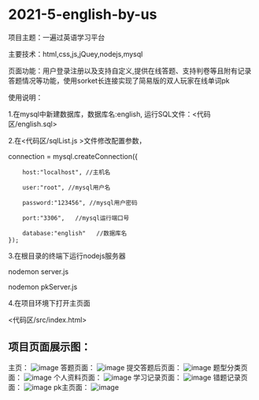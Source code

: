 # 2021-5-english-by-us
项目主题：一遍过英语学习平台

主要技术：html,css,js,jQuey,nodejs,mysql

页面功能：用户登录注册以及支持自定义,提供在线答题、支持判卷等且附有记录答题情况等功能，使用sorket长连接实现了简易版的双人玩家在线单词pk

使用说明：

1.在mysql中新建数据库，数据库名:english, 运行SQL文件：<代码区/english.sql>

2.在<代码区/sqlList.js >文件修改配置参数，

connection = mysql.createConnection({
 
        host:"localhost", //主机名
				
        user:"root", //mysql用户名
				
        password:"123456", //mysql用户密码
				
        port:"3306",   //mysql运行端口号
				
        database:"english"   //数据库名
    });
    
3.在根目录的终端下运行nodejs服务器

nodemon server.js

nodemon pkServer.js

4.在项目环境下打开主页面

<代码区/src/index.html>

## 项目页面展示图：
主页：
![image](https://user-images.githubusercontent.com/54969710/123645616-128f4400-d859-11eb-8e41-9501bc4fa76a.png)
答题页面：
![image](https://user-images.githubusercontent.com/54969710/123646475-d4465480-d859-11eb-8bdc-b0c107c2d04a.png)
提交答题后页面：
![image](https://user-images.githubusercontent.com/54969710/123646612-f4761380-d859-11eb-937a-c6594b8223ab.png)
题型分类页面：
![image](https://user-images.githubusercontent.com/54969710/123646650-fd66e500-d859-11eb-91fa-813bd953d438.png)
个人资料页面：
![image](https://user-images.githubusercontent.com/54969710/123646762-14a5d280-d85a-11eb-9d17-c2a58de57de7.png)
学习记录页面：
![image](https://user-images.githubusercontent.com/54969710/123646951-4159ea00-d85a-11eb-93fd-8afe0e14fb8b.png)
错题记录页面：
![image](https://user-images.githubusercontent.com/54969710/123646894-356e2800-d85a-11eb-96a6-dc09dbceae48.png)
pk主页面：
![image](https://user-images.githubusercontent.com/54969710/123647080-5d5d8b80-d85a-11eb-9020-eb6a12ceb82d.png)




